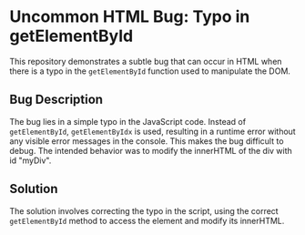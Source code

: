 # Uncommon HTML Bug: Typo in getElementById

This repository demonstrates a subtle bug that can occur in HTML when there is a typo in the `getElementById` function used to manipulate the DOM.

## Bug Description

The bug lies in a simple typo in the JavaScript code. Instead of `getElementById`, `getElementByIdx` is used, resulting in a runtime error without any visible error messages in the console. This makes the bug difficult to debug. The intended behavior was to modify the innerHTML of the div with id "myDiv".

## Solution

The solution involves correcting the typo in the script, using the correct `getElementById` method to access the element and modify its innerHTML.